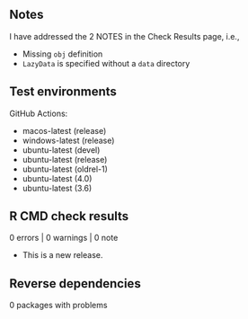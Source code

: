 ## Notes
I have addressed the 2 NOTES in the Check Results page, i.e.,

* Missing `obj` definition
* `LazyData` is specified without a `data` directory

## Test environments
GitHub Actions:

* macos-latest (release)
* windows-latest (release)
* ubuntu-latest (devel)
* ubuntu-latest (release)
* ubuntu-latest (oldrel-1)
* ubuntu-latest (4.0)
* ubuntu-latest (3.6)

## R CMD check results

0 errors | 0 warnings | 0 note

* This is a new release.

## Reverse dependencies
0 packages with problems
